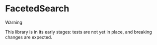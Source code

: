 # FacetedSearch

> [!WARNING]
> This library is in its early stages: tests are not yet in place, and breaking changes are expected.
